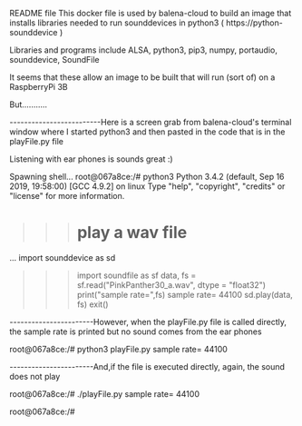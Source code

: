 README file
This docker file is used by balena-cloud to build an image that installs libraries needed to run 
    sounddevices in python3 ( https://python-sounddevice )

Libraries and programs include ALSA, python3, pip3, numpy, portaudio, sounddevice, SoundFile

It seems that these allow an image to be built that will run (sort of) on a RaspberryPi 3B

But...........


-------------------------Here is a screen grab from balena-cloud's terminal window where I started
   python3 and then pasted in the code that is in the playFile.py file

   Listening with ear phones is sounds great :)

Spawning shell...
root@067a8ce:/# python3
Python 3.4.2 (default, Sep 16 2019, 19:58:00) 
[GCC 4.9.2] on linux
Type "help", "copyright", "credits" or "license" for more information.
>>> # play a wav file
... import sounddevice as sd
>>> import soundfile as sf
>>> data, fs = sf.read("PinkPanther30_a.wav", dtype = "float32")
>>> print("sample rate=",fs)
sample rate= 44100
>>> sd.play(data, fs)
>>> exit()

-----------------------However, when the playFile.py file is called directly, the sample rate is printed but
    no sound comes from the ear phones

root@067a8ce:/# python3 playFile.py
sample rate= 44100

-----------------------And,if the file is executed directly, again, the sound  does not play

root@067a8ce:/# ./playFile.py
sample rate= 44100

root@067a8ce:/# 
